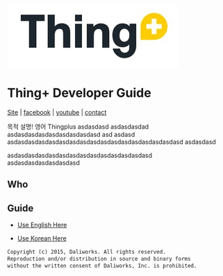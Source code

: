 ![thingplus_logo](./doc/images/tp_logo.png)


# Thing+ Developer Guide
[Site](https://thingplus.net/) | [facebook](https://www.facebook.com/thingplus) | [youtube](https://www.youtube.com/channel/UCa7T7hj3F0x7brM6htUasyQ) | [contact](contact@thingplus.net)

목적 설명! 영어
Thingplus asdasdasd asdasdasdad asdasdasdasdasdasdasdasdasd asd asdasd
asdasdasdasdasdasdasdasdasdasdasdasdasdasdasdasdasd
asdasdasd

asdasdasdasdasdasdasdasdasdasdasdasdasdasd
asdasdasdasdasdasdasd

## Who


## Guide
- [Use English Here](https://github.com/daliworks/thingplus-guide/blob/master/doc/README_en.md)

- [Use Korean Here](https://github.com/daliworks/thingplus-guide/blob/master/doc/README_kr.md)


```
Copyright (c) 2015, Daliworks. All rights reserved.
Reproduction and/or distribution in source and binary forms
without the written consent of Daliworks, Inc. is prohibited.
```
